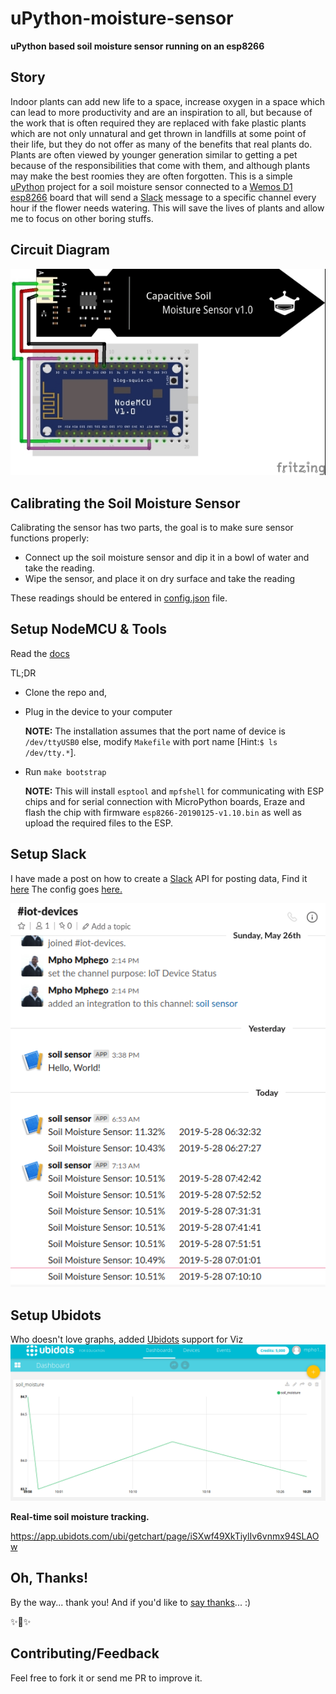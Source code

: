 
# uPython-moisture-sensor

**uPython based soil moisture sensor running on an esp8266**

## Story

Indoor plants can add new life to a space, increase oxygen in a space which can lead to more productivity and are an inspiration to all, but because of the work that is often required they are replaced with fake plastic plants which are not only unnatural and get thrown in landfills at some point of their life, but they do not offer as many of the benefits that real plants do. Plants are often viewed by younger generation similar to getting a pet because of the responsibilities that come with them, and although plants may make the best roomies they are often forgotten. This is a simple [uPython](http://www.micropython.org/) project for a soil moisture sensor connected to a [Wemos D1 esp8266](https://www.wemos.cc/) board that will send a [Slack](slack.com) message to a specific channel every hour if the flower needs watering. This will save the lives of plants and allow me to focus on other boring stuffs.

## Circuit Diagram
![image](assets/soilmoisture.jpg)

## Calibrating the Soil Moisture Sensor

Calibrating the sensor has two parts, the goal is to make sure sensor functions properly:
*   Connect up the soil moisture sensor and dip it in a bowl of water and take the reading.
*   Wipe the sensor, and place it on dry surface and take the reading

These readings should be entered in [config.json](config.json) file.

## Setup NodeMCU & Tools

Read the [docs](https://docs.micropython.org/en/latest/esp8266/esp8266/tutorial/intro.html)

TL;DR
*   Clone the repo and,
*   Plug in the device to your computer

    **NOTE:** The installation assumes that the port name of device is `/dev/ttyUSB0` else, modify `Makefile` with port name [Hint:`$ ls /dev/tty.*`].
*   Run `make bootstrap`

    **NOTE:** This will install `esptool` and `mpfshell` for communicating with ESP chips and for serial connection with MicroPython boards, Eraze and flash the chip with firmware `esp8266-20190125-v1.10.bin` as well as upload the required files to the ESP.

## Setup Slack

I have made a post on how to create a [Slack](slack.com) API for posting data, Find it [here](http://bit.ly/2K46XP8)
The config goes [here.](config.json)

![image](assets/slack.png)

## Setup Ubidots

Who doesn't love graphs, added [Ubidots](https://ubidots.com/) support for Viz
![image](assets/ubidots.png)

**Real-time soil moisture tracking.**

https://app.ubidots.com/ubi/getchart/page/iSXwf49XkTiylIv6vnmx94SLAOw
## Oh, Thanks!

By the way... thank you! And if you'd like to [say thanks](https://saythanks.io/to/mmphego)... :)

✨🍰✨

## Contributing/Feedback

Feel free to fork it or send me PR to improve it.

